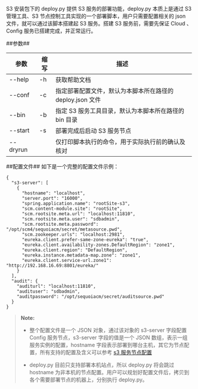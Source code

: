 S3 安装包下的 deploy.py 提供 S3 服务的部署功能，deploy.py 本质上是通过 S3 管理工具、S3 节点控制工具实现的一个部署脚本，用户只需要配置相关的 json 文件，就可以通过该脚本搭建起 S3 服务。搭建 S3 服务前，需要先保证 Cloud 、Config 服务已搭建完成，并正常运行。

##参数##

|参数      |缩写        |描述          |
|----------|-----------|--------------|
|--help    |-h         |获取帮助文档  |
|--conf    |-c         |指定部署配置文件，默认为本脚本所在路径的 deploy.json 文件|
|--bin     |-b         |指定 S3 服务工具目录，默认为本脚本所在路径的 bin 目录|
|--start   |-s         |部署完成后启动 S3 服务节点|
|--dryrun  |           |仅打印脚本执行的命令，用于实际执行前的确认及核对|

##配置文件##
如下是一个完整的配置文件示例：

```lang-javascript
{
  "s3-server": [
    {
      "hostname": "localhost",
      "server.port": "16000",
      "spring.application.name": "rootSite-s3",
      "scm.content-module.site": "rootSite",
      "scm.rootsite.meta.url": "localhost:11810",
      "scm.rootsite.meta.user": "sdbadmin",
      "scm.rootsite.meta.password": "/opt/scm4/sequoiacm/secret/metasource.pwd",
      "scm.zookeeper.urls": "localhost:2981",
      "eureka.client.prefer-same-zone-eureka": "true",
      "eureka.client.availability-zones.DefaultRegion": "zone1",
      "eureka.client.region": "DefaultRegion",
      "eureka.instance.metadata-map.zone": "zone1",
      "eureka.client.service-url.zone1": "http://192.168.16.69:8801/eureka/"
    }
  ],
  "audit": {
    "auditurl": "localhost:11810",
    "audituser": "sdbadmin",
    "auditpassword": "/opt/sequoiacm/secret/auditsource.pwd"
  }
}
```

>  **Note:**
>
>  * 整个配置文件是一个 JSON 对象，通过该对象的 s3-server 字段配置 Config 服务节点，s3-server 字段的值是一个 JSON 数组，表示一组服务实例的配置，hostname 字段表示部署到哪台主机，其它为节点配置，所有支持的配置及含义可以参考 [s3 服务节点配置][config]
>
>  * deploy.py 目前只支持部署本机站点，所以 deploy.py 将会跳过 hostname 为非本机的节点配置。用户可以规划好配置文件后，拷贝到各个需要部署节点的机器上，分别执行 deploy.py。

[config]:Maintainance/Node_Config/config.md